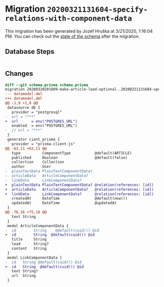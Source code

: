 # Migration `20200321131604-specify-relations-with-component-data`

This migration has been generated by Jozef Hruška at 3/21/2020, 1:16:04 PM.
You can check out the [state of the schema](./schema.prisma) after the migration.

## Database Steps

```sql

```

## Changes

```diff
diff --git schema.prisma schema.prisma
migration 20200320201009-make-article-lead-optional..20200321131604-specify-relations-with-component-data
--- datamodel.dml
+++ datamodel.dml
@@ -1,9 +1,8 @@
 datasource db {
   provider = "postgresql"
-  url = "***"
+  url      = env("POSTGRES_URL")
   enabled  = env("POSTGRES_URL")
-  // url = "***"
 }
 generator cient_prisma {
   provider = "prisma-client-js"
@@ -63,11 +62,11 @@
   type          ComponentType           @default(ARTICLE)
   published     Boolean                 @default(false)
   collection    Collection
   author        User
-  plainTextData PlainTextComponentData?
-  articleData   ArticleComponentData?
-  linkData      LinkComponentData?
+  plainTextData PlainTextComponentData? @relation(references: [id])
+  articleData   ArticleComponentData?   @relation(references: [id])
+  linkData      LinkComponentData?      @relation(references: [id])
   createdAt     DateTime                @default(now())
   updatedAt     DateTime                @updatedAt
 }
@@ -76,16 +75,16 @@
   text String
 }
 model ArticleComponentData {
-  id        String    @default(cuid()) @id
+  id        String  @default(cuid()) @id
   title     String
   lead      String?
   content   String
 }
 model LinkComponentData {
-  id   String @default(cuid()) @id
+  id   String  @default(cuid()) @id
   text String?
   url  String
 }
```


